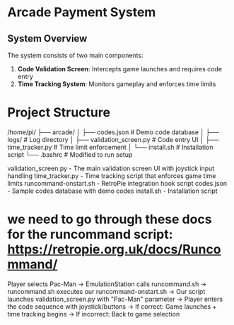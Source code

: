 # Arcade Payment System
## System Overview

The system consists of two main components:

1. **Code Validation Screen**: Intercepts game launches and requires code entry
2. **Time Tracking System**: Monitors gameplay and enforces time limits

# Project Structure
/home/pi/
├── arcade/
│   ├── codes.json               # Demo code database
│   ├── logs/                    # Log directory
│   ├── validation_screen.py     # Code entry UI
│   ├── time_tracker.py          # Time limit enforcement
│   └── install.sh               # Installation script
└── .bashrc                      # Modified to run setup


validation_screen.py - The main validation screen UI with joystick input handling
time_tracker.py - Time tracking script that enforces game time limits
runcommand-onstart.sh - RetroPie integration hook script
codes.json - Sample codes database with demo codes
install.sh - Installation script


# we need to go through these docs for the runcommand script: https://retropie.org.uk/docs/Runcommand/


Player selects Pac-Man
  → EmulationStation calls runcommand.sh
    → runcommand.sh executes our runcommand-onstart.sh
      → Our script launches validation_screen.py with "Pac-Man" parameter
        → Player enters the code sequence with joystick/buttons
          → If correct: Game launches + time tracking begins
          → If incorrect: Back to game selection


